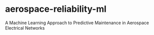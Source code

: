 # aerospace-reliability-ml
A Machine Learning Approach to Predictive Maintenance in Aerospace Electrical Networks
